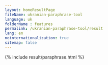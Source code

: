 ```yaml
---
layout: homeResultPage
fileName: ukranian-paraphrase-tool
language: uk
folderName : features
permalink: /ukranian-paraphrase-tool/result
lang: en
nointernationalization: true
sitemap: false
---
```

{% include result/paraphrase.html %}

<script src="/js/result/paraprashing.js" data-foldername="{{page.folderName}}" data-lang="{{page.lang}}"></script>